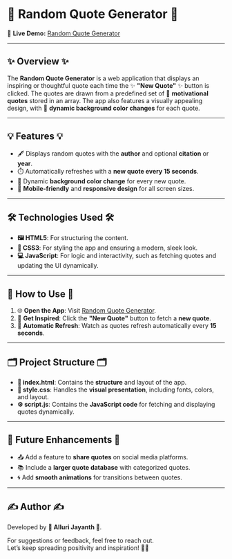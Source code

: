 # 🌟 Random Quote Generator 🌟  

🎯 **Live Demo:** [Random Quote Generator](https://jayanth-quotegenerator.netlify.app/)  

---

## ✨ Overview ✨  
The **Random Quote Generator** is a web application that displays an inspiring or thoughtful quote each time the ✨ **"New Quote"** ✨ button is clicked. The quotes are drawn from a predefined set of 📝 **motivational quotes** stored in an array. The app also features a visually appealing design, with 🎨 **dynamic background color changes** for each quote.  

---

## 💡 Features 💡  
- 🖋️ Displays random quotes with the **author** and optional **citation** or **year**.  
- ⏱️ Automatically refreshes with a **new quote every 15 seconds**.  
- 🌈 Dynamic **background color change** for every new quote.  
- 📱 **Mobile-friendly** and **responsive design** for all screen sizes.  

---

## 🛠️ Technologies Used 🛠️  
- **🖼️ HTML5**: For structuring the content.  
- **🎨 CSS3**: For styling the app and ensuring a modern, sleek look.  
- **💻 JavaScript**: For logic and interactivity, such as fetching quotes and updating the UI dynamically.  

---

## 🎉 How to Use 🎉  
1. 🌐 **Open the App**: Visit [Random Quote Generator](https://jayanth-quotegenerator.netlify.app/).  
2. 💬 **Get Inspired**: Click the **"New Quote"** button to fetch a **new quote**.  
3. 🔄 **Automatic Refresh**: Watch as quotes refresh automatically every **15 seconds**.  

---

## 🗂️ Project Structure 🗂️  
- **📄 index.html**: Contains the **structure** and layout of the app.  
- **🎨 style.css**: Handles the **visual presentation**, including fonts, colors, and layout.  
- **⚙️ script.js**: Contains the **JavaScript code** for fetching and displaying quotes dynamically.  

---

## 🚀 Future Enhancements 🚀  
- 📤 Add a feature to **share quotes** on social media platforms.  
- 📚 Include a **larger quote database** with categorized quotes.  
- 🌀 Add **smooth animations** for transitions between quotes.  

---

## ✍️ Author ✍️  
Developed by **🌟 Alluri Jayanth 🌟**.  

For suggestions or feedback, feel free to reach out.  
Let’s keep spreading positivity and inspiration! 💫✨  
